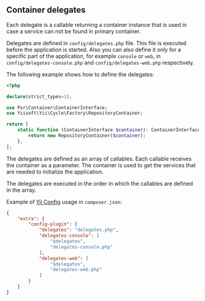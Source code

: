 ## Container delegates

Each delegate is a callable returning a container instance that is used in case a service can not be found in primary container. 

Delegates are defined in `config/delegates.php` file. This file is executed before the application is started. Also you can also define it only for a specific part of the application, for example `console` or `web`, in `config/delegates-console.php` and `config/delegates-web.php` respectively.

The following example shows how to define the delegates:

```php
<?php

declare(strict_types=1);

use Psr\Container\ContainerInterface;
use Yiisoft\Yii\Cycle\Factory\RepositoryContainer;

return [
    static function (ContainerInterface $container): ContainerInterface {
        return new RepositoryContainer($container);
    },
];
```

The delegates are defined as an array of callables. Each callable receives the container as a parameter. The container is used to get the services that are needed to initialize the application.

The delegates are executed in the order in which the callables are defined in the array.

Example of [Yii Config](https://github.com/yiisoft/config) usage in `composer.json`:

```json
{
    "extra": {
        "config-plugin": {
            "delegates": "delegates.php",
            "delegates-console": [
                "$delegates",
                "delegates-console.php"
            ],
            "delegates-web": [
                "$delegates",
                "delegates-web.php"
            ]
        }
    }
}
